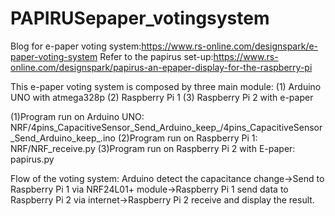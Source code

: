 # PAPIRUSepaper_votingsystem
Blog for e-paper voting system:https://www.rs-online.com/designspark/e-paper-voting-system
Refer to the papirus set-up:https://www.rs-online.com/designspark/papirus-an-epaper-display-for-the-raspberry-pi

This e-paper voting system is composed by three main module:
(1) Arduino UNO with atmega328p
(2) Raspberry Pi 1
(3) Raspberry Pi 2 with e-paper

(1)Program run on Arduino UNO:
NRF/4pins_CapacitiveSensor_Send_Arduino_keep_/4pins_CapacitiveSensor_Send_Arduino_keep_.ino
(2)Program run on Raspberry Pi 1:
NRF/NRF_receive.py
(3)Program run on Raspberry Pi 2 with E-paper:
papirus.py

Flow of the voting system:
Arduino detect the capacitance change->Send to Raspberry Pi 1 via NRF24L01+ module->Raspberry Pi 1 send data to Raspberry Pi 2 via internet->Raspberry Pi 2 receive and display the result.
